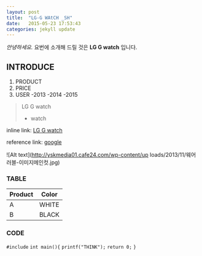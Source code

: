```yaml
---
layout: post
title:  "LG-G WAtCH _SH"
date:   2015-05-23 17:53:43
categories: jekyll update
---
```

*안녕하세요.*
요번에 소개해 드릴 것은 
**LG G watch** 입니다.

## INTRODUCE

1. PRODUCT
2. PRICE
3. USER
-2013
-2014
-2015

>LG G watch
>- watch

inline link:
[LG G watch](http://www.naver.com)

reference link:
[google][1]

[1]: https://www.google.co.kr

![Alt text](http://yskmedia01.cafe24.com/wp-content/up loads/2013/11/웨어러블-이미지메인컷.jpg)

### TABLE

Product | Color
------ | -----
A | WHITE
B | BLACK


### CODE

`#include`
`int main(){`
`printf("THINK");`
`return 0;`
`}`


